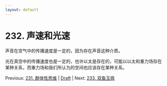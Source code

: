 ```yaml
---
layout: default
---
```

# 232. 声速和光速

声音在空气中的传播速度是一定的，因为存在声音这种介质。

光在真空中的传播速度也是一定的，也许以太是存在的，可能以以太和重力场存在某种关系，而重力场和我们所认为的空间也应该存在某种关系。

Previous: [231. 群体性思维](231.md) | [Draft](../Draft.md) | Next: [233. 双鱼玉佩](233.md)